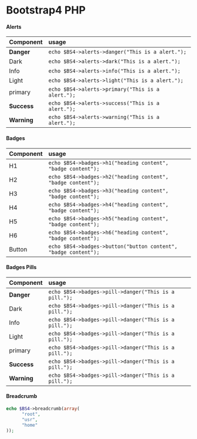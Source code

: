# Bootstrap4 PHP


#### Alerts

| Component         | usage                                                  |
|:------------------|:-------------------------------------------------------|
| **Danger**        |  ``echo $BS4->alerts->danger("This is a alert.");``    |
| Dark              | ```echo $BS4->alerts->dark("This is a alert.");```     |
| Info              | ```echo $BS4->alerts->info("This is a alert.");```     |
| Light             | ```echo $BS4->alerts->light("This is a alert.");```    |
| primary           | ```echo $BS4->alerts->primary("This is a alert.");```  |
| **Success**       | ```echo $BS4->alerts->success("This is a alert.");```  |
| **Warning**       | ```echo $BS4->alerts->warning("This is a alert.");```  |


#### Badges

| Component         | usage                                                            |
|:------------------|:-----------------------------------------------------------------|
| H1                | ``echo $BS4->badges->h1("heading content", "badge content");``   |
| H2                | ``echo $BS4->badges->h2("heading content", "badge content");``   |
| H3                | ``echo $BS4->badges->h3("heading content", "badge content");``   |
| H4                | ``echo $BS4->badges->h4("heading content", "badge content");``   |
| H5                | ``echo $BS4->badges->h5("heading content", "badge content");``   |
| H6                | ``echo $BS4->badges->h6("heading content", "badge content");``   |
| Button            | ``echo $BS4->badges->button("button content", "badge content");``|


#### Badges Pills

| Component         | usage                                                        |
|:------------------|:-------------------------------------------------------------|
| **Danger**        | ``echo $BS4->badges->pill->danger("This is a pill.");``      |
| Dark              | ``echo $BS4->badges->pill->danger("This is a pill.");``      |
| Info              | ``echo $BS4->badges->pill->danger("This is a pill.");``      |
| Light             | ``echo $BS4->badges->pill->danger("This is a pill.");``      |
| primary           | ``echo $BS4->badges->pill->danger("This is a pill.");``      |
| **Success**       | ``echo $BS4->badges->pill->danger("This is a pill.");``      |
| **Warning**       | ``echo $BS4->badges->pill->danger("This is a pill.");``      |

#### Breadcrumb

```php
echo $BS4->breadcrumb(array(
      "root",
      "usr",
      "home"
));
```
